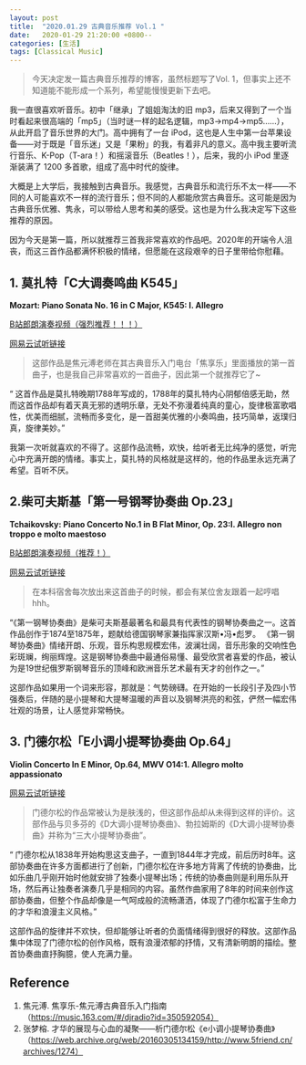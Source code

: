 ```yaml
---
layout: post
title:  "2020.01.29 古典音乐推荐 Vol.1 "
date:   2020-01-29 21:20:00 +0800--
categories: [生活]
tags: [Classical Music]
---
```



> 今天决定发一篇古典音乐推荐的博客，虽然标题写了Vol. 1，但事实上还不知道能不能形成一个系列，希望能慢慢更新下去吧。

我一直很喜欢听音乐。初中「继承」了姐姐淘汰的旧 mp3，后来又得到了一个当时看起来很高端的「mp5」（当时谜一样的起名逻辑，mp3->mp4->mp5……），从此开启了音乐世界的大门。高中拥有了一台 iPod，这也是人生中第一台苹果设备——对于既是「音乐迷」又是「果粉」的我，有着非凡的意义。高中我主要听流行音乐、K-Pop（T-ara！）和摇滚音乐（Beatles！），后来，我的小 iPod 里逐渐装满了 1200 多首歌，组成了高中时代的旋律。

大概是上大学后，我接触到古典音乐。我感觉，古典音乐和流行乐不太一样——不同的人可能喜欢不一样的流行音乐；但不同的人都能欣赏古典音乐。这可能是因为古典音乐优雅、隽永，可以带给人思考和美的感受。这也是为什么我决定写下这些推荐的原因。

因为今天是第一篇，所以就推荐三首我非常喜欢的作品吧。2020年的开端令人沮丧，而这三首作品都满怀积极的情绪，但愿能在这段艰辛的日子里带给你慰藉。

## 1. 莫扎特「C大调奏鸣曲 K545」

**Mozart: Piano Sonata No. 16 in C Major, K545: I. Allegro** 

[B站郎朗演奏视频（强烈推荐！！！）](https://www.bilibili.com/video/av56878759/)

[网易云试听链接](https://music.163.com/song?id=536086195)

> 这部作品是焦元溥老师在其古典音乐入门电台「焦享乐」里面播放的第一首曲子，也是我自己非常喜欢的一首曲子，因此第一个就推荐它了~

 “ 这首作品是莫扎特晚期1788年写成的，1788年的莫扎特内心阴郁倍感无助，然而这首作品却有着天真无邪的透明乐章，无处不弥漫着纯真的童心，旋律极富歌唱性，优美而细腻，流畅而多变化，是一首甜美优雅的小奏鸣曲，技巧简单，返璞归真，旋律美妙。”

我第一次听就喜欢的不得了。这部作品流畅，欢快，给听者无比纯净的感觉，听完心中充满开朗的情绪。事实上，莫扎特的风格就是这样的，他的作品里永远充满了希望。百听不厌。

## 2.柴可夫斯基「第一号钢琴协奏曲 Op.23」

**Tchaikovsky: Piano Concerto No.1 in B Flat Minor, Op. 23:I. Allegro non troppo e molto maestoso**

[B站郎朗演奏视频（推荐！）](https://www.bilibili.com/video/av21435711/)

[网易云试听链接](https://music.163.com/song?id=426107885)

> 在本科宿舍每次放出来这首曲子的时候，都会有某位舍友跟着一起哼唱hhh。

“《第一钢琴协奏曲》是柴可夫斯基最著名和最具有代表性的钢琴协奏曲之一。这首作品创作于1874至1875年，题献给德国钢琴家兼指挥家汉斯•冯•彪罗。
《第一钢琴协奏曲》情绪开朗、乐观，音乐构思规模宏伟，波澜壮阔，音乐形象的交响性色彩斑斓，绚丽辉煌。这是钢琴协奏曲中最通俗易懂、最受欣赏者喜爱的作品，被认为是19世纪俄罗斯钢琴音乐的顶峰和欧洲音乐艺术最有天才的创作之一。”

这部作品如果用一个词来形容，那就是：气势磅礴。在开始的一长段引子及四小节强奏后，伴随的是小提琴和大提琴温暖的声音以及钢琴洪亮的和弦，俨然一幅宏伟壮观的场景，让人感觉非常畅快。

## 3. 门德尔松「E小调小提琴协奏曲 Op.64」

**Violin Concerto In E Minor, Op.64, MWV O14:1. Allegro molto appassionato** 

[网易云试听链接](https://music.163.com/song?id=2123602)

> 门德尔松的作品常被认为是肤浅的，但这部作品却从未得到这样的评价。这部作品与贝多芬的《D大调小提琴协奏曲》、勃拉姆斯的《D大调小提琴协奏曲》并称为“三大小提琴协奏曲”。

“ 门德尔松从1838年开始构思这支曲子，一直到1844年才完成，前后历时8年。这部协奏曲在许多方面都进行了创新，门德尔松在许多地方背离了传统的协奏曲，比如乐曲几乎刚开始时他就安排了独奏小提琴出场；传统的协奏曲则是利用乐队开场，然后再让独奏者演奏几乎是相同的内容。虽然作曲家用了8年的时间来创作这部协奏曲，但整个作品却像是一气呵成般的流畅潇洒，体现了门德尔松富于生命力的才华和浪漫主义风格。”

这部作品的旋律并不欢快，但却能够让听者的负面情绪得到很好的释放。这部作品集中体现了门德尔松的创作风格，既有浪漫浓郁的抒情，又有清新明朗的描绘。整首协奏曲直抒胸臆，使人充满力量。

## Reference
1. 焦元溥. 焦享乐-焦元溥古典音乐入门指南（https://music.163.com/#/djradio?id=350592054）
2. 张梦榕. 才华的展现与心血的凝聚——析门德尔松《e小调小提琴协奏曲》（https://web.archive.org/web/20160305134159/http://www.5friend.cn/archives/1274）